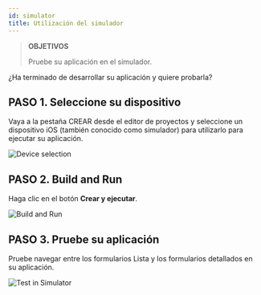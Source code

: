 ```yaml
---
id: simulator
title: Utilización del simulador
---
```


> **OBJETIVOS**
> 
> Pruebe su aplicación en el simulador.


¿Ha terminado de desarrollar su aplicación y quiere probarla?

## PASO 1. Seleccione su dispositivo

Vaya a la pestaña CREAR desde el editor de proyectos y seleccione un dispositivo iOS (también conocido como simulador) para utilizarlo para ejecutar su aplicación.

![Device selection](assets/en/test-build/device-selection-4D-for-ios.png)

## PASO 2. Build and Run

Haga clic en el botón **Crear y ejecutar**.

![Build and Run](assets/en/test-build/build-and-run-4D-for-iOS.png)

## PASO 3. Pruebe su aplicación

Pruebe navegar entre los formularios Lista y los formularios detallados en su aplicación.

![Test in Simulator](assets/en/test-build/simulator-forms-4D-for-iOS.png) 
